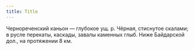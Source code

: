 ```yaml
---
title: Title
---
```


Чернореченский каньон — глубокое ущ. р. Чёрная, стиснутое скалами; в русле
перекаты, каскады, завалы каменных глыб. Ниже Байдарской дол., на протяжении 8
км.
